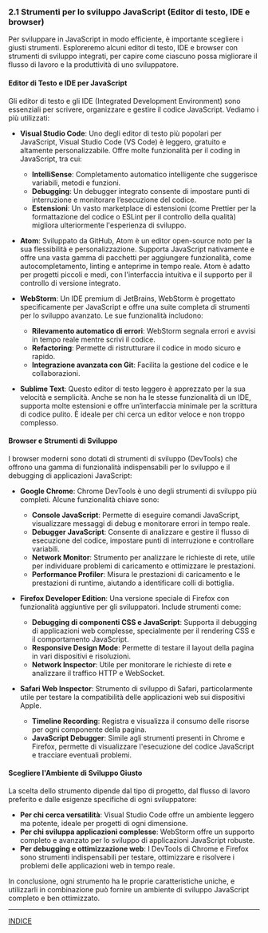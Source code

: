 ### 2.1 Strumenti per lo sviluppo JavaScript (Editor di testo, IDE e browser)

Per sviluppare in JavaScript in modo efficiente, è importante scegliere i giusti strumenti. Esploreremo alcuni editor di testo, IDE e browser con strumenti di sviluppo integrati, per capire come ciascuno possa migliorare il flusso di lavoro e la produttività di uno sviluppatore.

#### Editor di Testo e IDE per JavaScript

Gli editor di testo e gli IDE (Integrated Development Environment) sono essenziali per scrivere, organizzare e gestire il codice JavaScript. Vediamo i più utilizzati:

- **Visual Studio Code**: Uno degli editor di testo più popolari per JavaScript, Visual Studio Code (VS Code) è leggero, gratuito e altamente personalizzabile. Offre molte funzionalità per il coding in JavaScript, tra cui:
  - **IntelliSense**: Completamento automatico intelligente che suggerisce variabili, metodi e funzioni.
  - **Debugging**: Un debugger integrato consente di impostare punti di interruzione e monitorare l’esecuzione del codice.
  - **Estensioni**: Un vasto marketplace di estensioni (come Prettier per la formattazione del codice o ESLint per il controllo della qualità) migliora ulteriormente l'esperienza di sviluppo.

- **Atom**: Sviluppato da GitHub, Atom è un editor open-source noto per la sua flessibilità e personalizzazione. Supporta JavaScript nativamente e offre una vasta gamma di pacchetti per aggiungere funzionalità, come autocompletamento, linting e anteprime in tempo reale. Atom è adatto per progetti piccoli e medi, con l'interfaccia intuitiva e il supporto per il controllo di versione integrato.

- **WebStorm**: Un IDE premium di JetBrains, WebStorm è progettato specificamente per JavaScript e offre una suite completa di strumenti per lo sviluppo avanzato. Le sue funzionalità includono:
  - **Rilevamento automatico di errori**: WebStorm segnala errori e avvisi in tempo reale mentre scrivi il codice.
  - **Refactoring**: Permette di ristrutturare il codice in modo sicuro e rapido.
  - **Integrazione avanzata con Git**: Facilita la gestione del codice e le collaborazioni.

- **Sublime Text**: Questo editor di testo leggero è apprezzato per la sua velocità e semplicità. Anche se non ha le stesse funzionalità di un IDE, supporta molte estensioni e offre un’interfaccia minimale per la scrittura di codice pulito. È ideale per chi cerca un editor veloce e non troppo complesso.

#### Browser e Strumenti di Sviluppo

I browser moderni sono dotati di strumenti di sviluppo (DevTools) che offrono una gamma di funzionalità indispensabili per lo sviluppo e il debugging di applicazioni JavaScript:

- **Google Chrome**: Chrome DevTools è uno degli strumenti di sviluppo più completi. Alcune funzionalità chiave sono:
  - **Console JavaScript**: Permette di eseguire comandi JavaScript, visualizzare messaggi di debug e monitorare errori in tempo reale.
  - **Debugger JavaScript**: Consente di analizzare e gestire il flusso di esecuzione del codice, impostare punti di interruzione e controllare variabili.
  - **Network Monitor**: Strumento per analizzare le richieste di rete, utile per individuare problemi di caricamento e ottimizzare le prestazioni.
  - **Performance Profiler**: Misura le prestazioni di caricamento e le prestazioni di runtime, aiutando a identificare colli di bottiglia.

- **Firefox Developer Edition**: Una versione speciale di Firefox con funzionalità aggiuntive per gli sviluppatori. Include strumenti come:
  - **Debugging di componenti CSS e JavaScript**: Supporta il debugging di applicazioni web complesse, specialmente per il rendering CSS e il comportamento JavaScript.
  - **Responsive Design Mode**: Permette di testare il layout della pagina in vari dispositivi e risoluzioni.
  - **Network Inspector**: Utile per monitorare le richieste di rete e analizzare il traffico HTTP e WebSocket.

- **Safari Web Inspector**: Strumento di sviluppo di Safari, particolarmente utile per testare la compatibilità delle applicazioni web sui dispositivi Apple.
  - **Timeline Recording**: Registra e visualizza il consumo delle risorse per ogni componente della pagina.
  - **JavaScript Debugger**: Simile agli strumenti presenti in Chrome e Firefox, permette di visualizzare l'esecuzione del codice JavaScript e tracciare eventuali problemi.

#### Scegliere l'Ambiente di Sviluppo Giusto

La scelta dello strumento dipende dal tipo di progetto, dal flusso di lavoro preferito e dalle esigenze specifiche di ogni sviluppatore:
- **Per chi cerca versatilità**: Visual Studio Code offre un ambiente leggero ma potente, ideale per progetti di ogni dimensione.
- **Per chi sviluppa applicazioni complesse**: WebStorm offre un supporto completo e avanzato per lo sviluppo di applicazioni JavaScript robuste.
- **Per debugging e ottimizzazione web**: I DevTools di Chrome e Firefox sono strumenti indispensabili per testare, ottimizzare e risolvere i problemi delle applicazioni web in tempo reale.

In conclusione, ogni strumento ha le proprie caratteristiche uniche, e utilizzarli in combinazione può fornire un ambiente di sviluppo JavaScript completo e ben ottimizzato.

--- 
[INDICE](README.md) 
